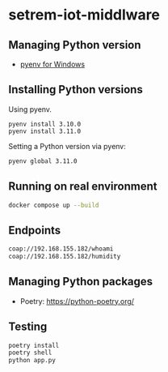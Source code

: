# setrem-iot-middlware

## Managing Python version
- [pyenv for Windows](https://github.com/pyenv-win/pyenv-win)

## Installing Python versions
Using pyenv.

```sh]
pyenv install 3.10.0
pyenv install 3.11.0
```

Setting a Python version via pyenv:
```sh
pyenv global 3.11.0
```


## Running on real environment
```sh
docker compose up --build
```

## Endpoints
```sh
coap://192.168.155.182/whoami
coap://192.168.155.182/humidity
```

## Managing Python packages
- Poetry: https://python-poetry.org/

## Testing
```sh
poetry install
poetry shell
python app.py
```
